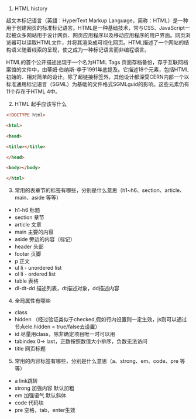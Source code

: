 1. HTML history

超文本标记语言（英語：HyperText Markup Language，简称：HTML）是一种用于创建网页的标准标记语言。HTML是一种基础技术，常与CSS、JavaScript一起被众多网站用于设计网页、网页应用程序以及移动应用程序的用户界面。网页浏览器可以读取HTML文件，并将其渲染成可视化网页。HTML描述了一个网站的结构语义随着线索的呈现，使之成为一种标记语言而非编程语言。

HTML的首个公开描述出现于一个名为HTML Tags 页面存档备份，存于互联网档案馆的文件中，由蒂姆·伯纳斯-李于1991年底提及。它描述18个元素，包括HTML初始的、相对简单的设计。除了超链接标签外，其他设计都深受CERN内部一个以标准通用标记语言（SGML）为基础的文件格式SGMLguid的影响。这些元素仍有11个存在于HTML 4中。

2. HTML 起手应该写什么

```html
<!DOCTYPE html>

<html>

<head>

<title></title>

</head>

<body></body>

</html>
```

3. 常用的表章节的标签有哪些，分别是什么意思（h1~h6、section、article、main、aside 等等）
* h1-h6 标题
* section 章节
* article 文章
* main 主要的内容
* aside 旁边的内容（标记）
* header 头部
* footer 页脚
* p 正文
* ul li - unordered list
* ol li - ordered list
* table 表格
* dl-dt-dd 描述列表，dt描述对象，dd描述内容

4. 全局属性有哪些
* class
* hidden （经过验证类似于checked,假如行内设置则一定生效，js则可以通过节点ele.hidden = true/false去设置）
* id 尽量用class，除非确定项目唯一时可以用
* tabindex 0-> last，正数按照数值大小排序，负数无法访问
* title 网页标题

5. 常用的内容标签有哪些，分别是什么意思（a、strong、em、code、pre 等等）

* a link跳转
* strong 加强内容 默认加粗
* em 加强语气 默认斜体
* code 代码块
* pre 空格，tab，enter生效